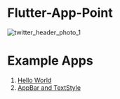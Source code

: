 # Flutter-App-Point
![twitter_header_photo_1](https://user-images.githubusercontent.com/40803579/55145497-004f6880-516d-11e9-88f7-89305cfb8970.png)


# Example Apps

1. [Hello World](https://github.com/Nawsher-Ali/Flutter-App-Point/tree/master/hello_world)
2. [AppBar and TextStyle](https://github.com/Nawsher-Ali/Flutter-App-Point/tree/master/scaffold_and_appbar)
